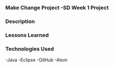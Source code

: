 ### Make Change Project -SD Week 1 Project

### Description


### Lessons Learned


### Technologies Used
-Java
-Eclipse
-GitHub
-Atom
